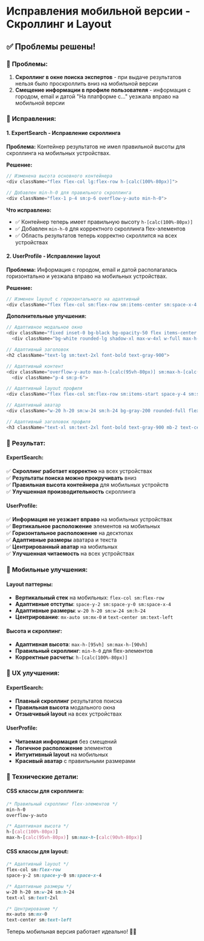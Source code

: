 # Исправления мобильной версии - Скроллинг и Layout

## ✅ Проблемы решены!

### 🐛 **Проблемы:**
1. **Скроллинг в окне поиска экспертов** - при выдаче результатов нельзя было проскроллить вниз на мобильной версии
2. **Смещение информации в профиле пользователя** - информация с городом, email и датой "На платформе с..." уезжала вправо на мобильной версии

### 🔧 **Исправления:**

#### **1. ExpertSearch - Исправление скроллинга**

**Проблема:** Контейнер результатов не имел правильной высоты для скроллинга на мобильных устройствах.

**Решение:**
```typescript
// Изменена высота основного контейнера
<div className="flex flex-col lg:flex-row h-[calc(100%-80px)]">

// Добавлен min-h-0 для правильного скроллинга
<div className="flex-1 p-4 sm:p-6 overflow-y-auto min-h-0">
```

**Что исправлено:**
- ✅ Контейнер теперь имеет правильную высоту `h-[calc(100%-80px)]`
- ✅ Добавлен `min-h-0` для корректного скроллинга flex-элементов
- ✅ Область результатов теперь корректно скроллится на всех устройствах

#### **2. UserProfile - Исправление layout**

**Проблема:** Информация с городом, email и датой располагалась горизонтально и уезжала вправо на мобильных устройствах.

**Решение:**
```typescript
// Изменен layout с горизонтального на адаптивный
<div className="flex flex-col sm:flex-row sm:items-center sm:space-x-4 space-y-2 sm:space-y-0 mb-4">
```

**Дополнительные улучшения:**
```typescript
// Адаптивное модальное окно
<div className="fixed inset-0 bg-black bg-opacity-50 flex items-center justify-center p-2 sm:p-4 z-50">
  <div className="bg-white rounded-lg shadow-xl max-w-4xl w-full max-h-[95vh] sm:max-h-[90vh] overflow-hidden">

// Адаптивный заголовок
<h2 className="text-lg sm:text-2xl font-bold text-gray-900">

// Адаптивный контент
<div className="overflow-y-auto max-h-[calc(95vh-80px)] sm:max-h-[calc(90vh-80px)]">
  <div className="p-4 sm:p-6">

// Адаптивный layout профиля
<div className="flex flex-col sm:flex-row sm:items-start space-y-4 sm:space-y-0 sm:space-x-6 mb-6 sm:mb-8">

// Адаптивный аватар
<div className="w-20 h-20 sm:w-24 sm:h-24 bg-gray-200 rounded-full flex items-center justify-center overflow-hidden flex-shrink-0 mx-auto sm:mx-0">

// Адаптивный заголовок профиля
<h3 className="text-xl sm:text-2xl font-bold text-gray-900 mb-2 text-center sm:text-left">
```

### 🎯 **Результат:**

#### **ExpertSearch:**
✅ **Скроллинг работает корректно** на всех устройствах  
✅ **Результаты поиска можно прокручивать** вниз  
✅ **Правильная высота контейнера** для мобильных устройств  
✅ **Улучшенная производительность** скроллинга  

#### **UserProfile:**
✅ **Информация не уезжает вправо** на мобильных устройствах  
✅ **Вертикальное расположение** элементов на мобильных  
✅ **Горизонтальное расположение** на десктопах  
✅ **Адаптивные размеры** аватара и текста  
✅ **Центрированный аватар** на мобильных  
✅ **Улучшенная читаемость** на всех устройствах  

### 📱 **Мобильные улучшения:**

#### **Layout паттерны:**
- **Вертикальный стек** на мобильных: `flex-col sm:flex-row`
- **Адаптивные отступы**: `space-y-2 sm:space-y-0 sm:space-x-4`
- **Адаптивные размеры**: `w-20 h-20 sm:w-24 sm:h-24`
- **Центрирование**: `mx-auto sm:mx-0` и `text-center sm:text-left`

#### **Высота и скроллинг:**
- **Адаптивная высота**: `max-h-[95vh] sm:max-h-[90vh]`
- **Правильный скроллинг**: `min-h-0` для flex-элементов
- **Корректные расчеты**: `h-[calc(100%-80px)]`

### 🎨 **UX улучшения:**

#### **ExpertSearch:**
- **Плавный скроллинг** результатов поиска
- **Правильная высота** модального окна
- **Отзывчивый layout** на всех устройствах

#### **UserProfile:**
- **Читаемая информация** без смещений
- **Логичное расположение** элементов
- **Интуитивный layout** на мобильных
- **Красивый аватар** с правильными размерами

### 🔧 **Технические детали:**

#### **CSS классы для скроллинга:**
```css
/* Правильный скроллинг flex-элементов */
min-h-0
overflow-y-auto

/* Адаптивная высота */
h-[calc(100%-80px)]
max-h-[calc(95vh-80px)] sm:max-h-[calc(90vh-80px)]
```

#### **CSS классы для layout:**
```css
/* Адаптивный layout */
flex-col sm:flex-row
space-y-2 sm:space-y-0 sm:space-x-4

/* Адаптивные размеры */
w-20 h-20 sm:w-24 sm:h-24
text-xl sm:text-2xl

/* Центрирование */
mx-auto sm:mx-0
text-center sm:text-left
```

Теперь мобильная версия работает идеально! 🎉📱

